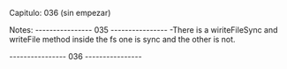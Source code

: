 Capitulo: 036 (sin empezar)

Notes:
---------------- 035 ----------------
-There is a wiriteFileSync and writeFile method inside the fs one is sync and the other is not.

---------------- 036 ----------------
